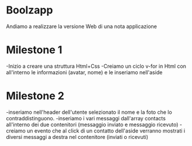 # Boolzapp

Andiamo a realizzare la versione Web di una nota applicazione

# Milestone 1

-Inizio a creare una struttura Html+Css
-Creiamo un ciclo v-for in Html con all'interno le informazioni (avatar, nome) e le inseriamo nell'aside

# Milestone 2

-inseriamo nell'header dell'utente selezionato il nome e la foto che lo contraddistinguono.
-inseriamo i vari messaggi dall'array contacts all'interno dei due contenitori (messaggio inviato e messaggio ricevuto)
-creiamo un evento che al click di un contatto dell'aside verranno mostrati i diversi messaggi a destra nel contenitore (inviati o ricevuti)
